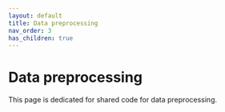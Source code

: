 ```yaml
---
layout: default
title: Data preprocessing
nav_order: 3
has_children: true
---
```

<h1>Data preprocessing</h1>
This page is dedicated for shared code for data preprocessing. 
